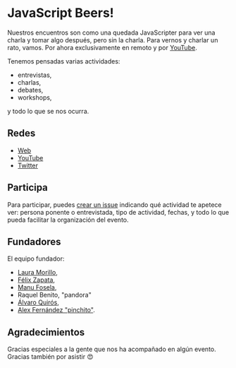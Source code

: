 # JavaScript Beers!

Nuestros encuentros son como una quedada JavaScripter para ver una charla y tomar algo después,
pero sin la charla.
Para vernos y charlar un rato, vamos.
Por ahora exclusivamente en remoto y por
[YouTube](https://www.youtube.com/channel/UCo4rtqAgSMCEzw7ibyHF6YA).

Tenemos pensadas varias actividades:

* entrevistas,
* charlas,
* debates,
* workshops,

y todo lo que se nos ocurra.

## Redes

* [Web](https://javascript.beer/)
* [YouTube](https://www.youtube.com/channel/UCo4rtqAgSMCEzw7ibyHF6YA)
* [Twitter](https://twitter.com/JavascriptBeer)

## Participa

Para participar, puedes [crear un issue](https://github.com/javascript-beer/javascript.beer/issues/new)
indicando qué actividad te apetece ver:
persona ponente o entrevistada,
tipo de actividad,
fechas, y todo lo que pueda facilitar la organización del evento.

## Fundadores

El equipo fundador:

* [Laura Morillo](https://twitter.com/Laura_Morillo),
* [Félix Zapata](https://twitter.com/felixzapata),
* [Manu Fosela](https://twitter.com/manufosela),
* Raquel Benito, "pandora"
* [Álvaro Quirós](https://twitter.com/aloDev),
* [Alex Fernández "pinchito"](https://twitter.com/pinchito).

## Agradecimientos

Gracias especiales a la gente que nos ha acompañado en algún evento.
Gracias también por asistir 😍

